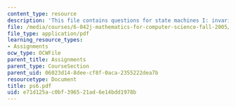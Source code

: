 ```yaml
---
content_type: resource
description: 'This file contains questions for state machines I: invariants.'
file: /media/courses/6-042j-mathematics-for-computer-science-fall-2005/e71d125ac0bf396521ad6e14bdd1978b_ps6.pdf
file_type: application/pdf
learning_resource_types:
- Assignments
ocw_type: OCWFile
parent_title: Assignments
parent_type: CourseSection
parent_uid: 06023d14-8dee-cf8f-0aca-2355222dea7b
resourcetype: Document
title: ps6.pdf
uid: e71d125a-c0bf-3965-21ad-6e14bdd1978b
---
```

